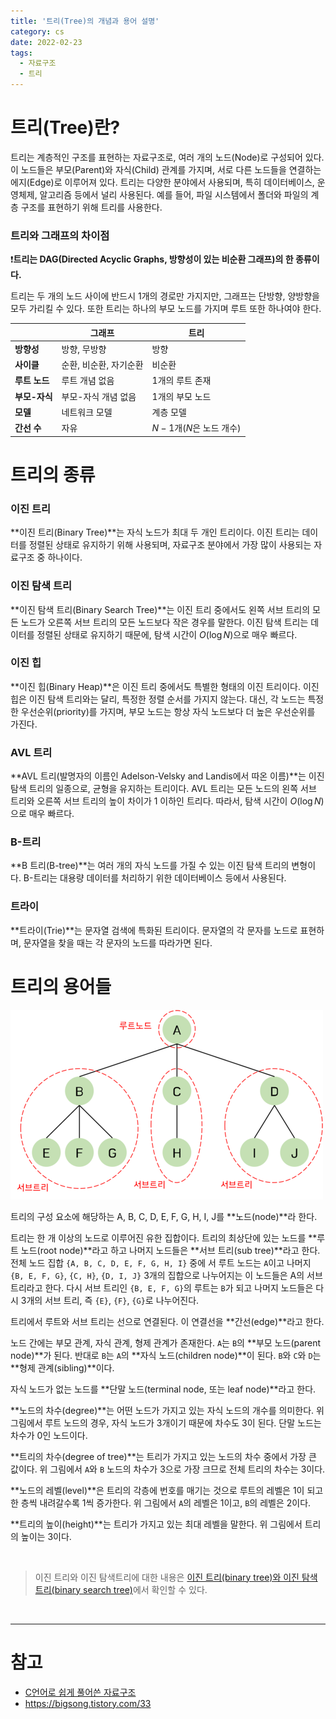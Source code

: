 ```yaml
---
title: '트리(Tree)의 개념과 용어 설명'
category: cs
date: 2022-02-23
tags:
  - 자료구조
  - 트리
---
```


# 트리(Tree)란?

트리는 계층적인 구조를 표현하는 자료구조로, 여러 개의 노드(Node)로 구성되어 있다. 이 노드들은 부모(Parent)와 자식(Child) 관계를 가지며, 서로 다른 노드들을 연결하는 에지(Edge)로 이루어져 있다. 트리는 다양한 분야에서 사용되며, 특히 데이터베이스, 운영체제, 알고리즘 등에서 널리 사용된다. 예를 들어, 파일 시스템에서 폴더와 파일의 계층 구조를 표현하기 위해 트리를 사용한다.

### 트리와 그래프의 차이점

❗️**트리는 DAG(Directed Acyclic Graphs, 방향성이 있는 비순환 그래프)의 한 종류이다.**

트리는 두 개의 노드 사이에 반드시 1개의 경로만 가지지만, 그래프는 단방향, 양방향을 모두 가리킬 수 있다. 또한 트리는 하나의 부모 노드를 가지며 루트 또한 하나여야 한다.

|               | 그래프                 | 트리                     |
| ------------- | ---------------------- | ------------------------ |
| **방향성**    | 방향, 무방향           | 방향                     |
| **사이클**    | 순환, 비순환, 자기순환 | 비순환                   |
| **루트 노드** | 루트 개념 없음         | 1개의 루트 존재          |
| **부모-자식** | 부모-자식 개념 없음    | 1개의 부모 노드          |
| **모델**      | 네트워크 모델          | 계층 모델                |
| **간선 수**   | 자유                   | $N-1$개($N$은 노드 개수) |

# 트리의 종류

### 이진 트리

**이진 트리(Binary Tree)**는 자식 노드가 최대 두 개인 트리이다. 이진 트리는 데이터를 정렬된 상태로 유지하기 위해 사용되며, 자료구조 분야에서 가장 많이 사용되는 자료구조 중 하나이다.

### 이진 탐색 트리

**이진 탐색 트리(Binary Search Tree)**는 이진 트리 중에서도 왼쪽 서브 트리의 모든 노드가 오른쪽 서브 트리의 모든 노드보다 작은 경우를 말한다. 이진 탐색 트리는 데이터를 정렬된 상태로 유지하기 때문에, 탐색 시간이 $O(\log N)$으로 매우 빠르다.

### 이진 힙

**이진 힙(Binary Heap)**은 이진 트리 중에서도 특별한 형태의 이진 트리이다. 이진 힙은 이진 탐색 트리와는 달리, 특정한 정렬 순서를 가지지 않는다. 대신, 각 노드는 특정한 우선순위(priority)를 가지며, 부모 노드는 항상 자식 노드보다 더 높은 우선순위를 가진다.

### AVL 트리

**AVL 트리(발명자의 이름인 Adelson-Velsky and Landis에서 따온 이름)**는 이진 탐색 트리의 일종으로, 균형을 유지하는 트리이다. AVL 트리는 모든 노드의 왼쪽 서브 트리와 오른쪽 서브 트리의 높이 차이가 1 이하인 트리다. 따라서, 탐색 시간이 $O(\log N)$으로 매우 빠르다.

### B-트리

**B 트리(B-tree)**는 여러 개의 자식 노드를 가질 수 있는 이진 탐색 트리의 변형이다. B-트리는 대용량 데이터를 처리하기 위한 데이터베이스 등에서 사용된다.

### 트라이

**트라이(Trie)**는 문자열 검색에 특화된 트리이다. 문자열의 각 문자를 노드로 표현하며, 문자열을 찾을 때는 각 문자의 노드를 따라가면 된다.

# 트리의 용어들

![tree](./image/tree.png)

트리의 구성 요소에 해당하는 A, B, C, D, E, F, G, H, I, J를 **노드(node)**라 한다.

트리는 한 개 이상의 노드로 이루어진 유한 집합이다. 트리의 최상단에 있는 노드를 **루트 노드(root node)**라고 하고 나머지 노드들은 **서브 트리(sub tree)**라고 한다. 전체 노드 집합 `{A, B, C, D, E, F, G, H, I}` 중에 서 루트 노드는 `A`이고 나머지 `{B, E, F, G}`, `{C, H}`, `{D, I, J}` 3개의 집합으로 나누어지는 이 노드들은 A의 서브 트리라고 한다. 다시 서브 트리인 `{B, E, F, G}`의 루트는 `B`가 되고 나머지 노드들은 다시 3개의 서브 트리, 즉 `{E}`, `{F}`, `{G}`로 나누어진다.

트리에서 루트와 서브 트리는 선으로 연결된다. 이 연결선을 **간선(edge)**라고 한다.

노드 간에는 부모 관계, 자식 관계, 형제 관계가 존재한다. `A`는 `B`의 **부모 노드(parent node)**가 된다. 반대로 `B`는 `A`의 **자식 노드(children node)**이 된다. `B`와 `C`와 `D`는 **형제 관계(sibling)**이다.

자식 노드가 없는 노드를 **단말 노드(terminal node, 또는 leaf node)**라고 한다.

**노드의 차수(degree)**는 어떤 노드가 가지고 있는 자식 노드의 개수를 의미한다. 위 그림에서 루트 노드의 경우, 자식 노드가 3개이기 때문에 차수도 3이 된다. 단말 노드는 차수가 0인 노드이다.

**트리의 차수(degree of tree)**는 트리가 가지고 있는 노드의 차수 중에서 가장 큰 값이다. 위 그림에서 `A`와 `B` 노드의 차수가 3으로 가장 크므로 전체 트리의 차수는 3이다.

**노드의 레벨(level)**은 트리의 각층에 번호를 매기는 것으로 루트의 레벨은 1이 되고 한 층씩 내려갈수록 1씩 증가한다. 위 그림에서 `A`의 레벨은 1이고, `B`의 레벨은 2이다.

**트리의 높이(height)**는 트리가 가지고 있는 최대 레벨을 말한다. 위 그림에서 트리의 높이는 3이다.

<br />

> 이진 트리와 이진 탐색트리에 대한 내용은 [이진 트리(binary tree)와 이진 탐색 트리(binary search tree)](https://chamdom.blog/binary-tree/)에서 확인할 수 있다.

<br />

---

# 참고

- [C언어로 쉽게 풀어쓴 자료구조](http://www.yes24.com/Product/Goods/69750539)
- https://bigsong.tistory.com/33
